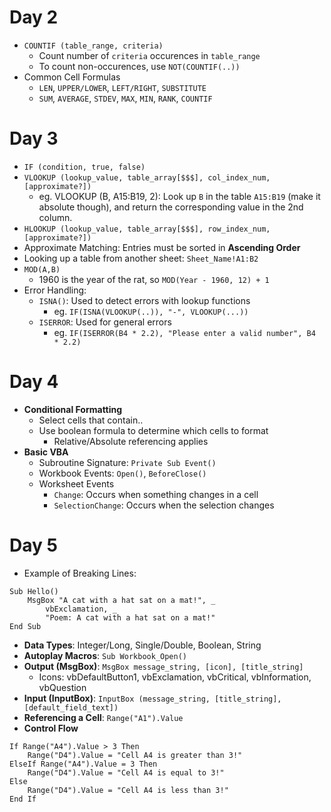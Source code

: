 # Day 2
* `COUNTIF (table_range, criteria)`
    * Count number of `criteria` occurences in `table_range`
    * To count non-occurences, use `NOT(COUNTIF(..))`
* Common Cell Formulas
  * `LEN`, `UPPER/LOWER`, `LEFT/RIGHT`, `SUBSTITUTE`
  * `SUM`, `AVERAGE`, `STDEV`, `MAX`, `MIN`, `RANK`, `COUNTIF`

# Day 3
* `IF (condition, true, false)`
* `VLOOKUP (lookup_value, table_array[$$$], col_index_num, [approximate?])`
  * eg. VLOOKUP (B, A15:B19, 2): Look up `B` in the table `A15:B19` (make it absolute though), and return the corresponding value in the 2nd column.
* `HLOOKUP (lookup_value, table_array[$$$], row_index_num, [approximate?])`
* Approximate Matching: Entries must be sorted in **Ascending Order**
* Looking up a table from another sheet: `Sheet_Name!A1:B2`
* `MOD(A,B)`
  * 1960 is the year of the rat, so `MOD(Year - 1960, 12) + 1`
* Error Handling:
  * `ISNA()`: Used to detect errors with lookup functions
    * eg. `IF(ISNA(VLOOKUP(..)), "-", VLOOKUP(...))`
  * `ISERROR`: Used for general errors
    * eg. `IF(ISERROR(B4 * 2.2), "Please enter a valid number", B4 * 2.2)`

# Day 4
* **Conditional Formatting**
  * Select cells that contain..
  * Use boolean formula to determine which cells to format
    * Relative/Absolute referencing applies
* **Basic VBA**
  * Subroutine Signature: `Private Sub Event()`
  * Workbook Events: `Open()`, `BeforeClose()`
  * Worksheet Events
    * `Change`: Occurs when something changes in a cell
    * `SelectionChange`: Occurs when the selection changes

# Day 5
* Example of Breaking Lines:
``` vba
Sub Hello()
    MsgBox "A cat with a hat sat on a mat!", _
        vbExclamation, _
        "Poem: A cat with a hat sat on a mat!"
End Sub
```
* **Data Types**: Integer/Long, Single/Double, Boolean, String
* **Autoplay Macros**: `Sub Workbook_Open()`
* **Output (MsgBox)**: `MsgBox message_string, [icon], [title_string]`
    * Icons: vbDefaultButton1, vbExclamation, vbCritical, vbInformation, vbQuestion
* **Input (InputBox)**: `InputBox (message_string, [title_string], [default_field_text])`
* **Referencing a Cell**: `Range("A1").Value`
* **Control Flow**
``` vba
If Range("A4").Value > 3 Then
    Range("D4").Value = "Cell A4 is greater than 3!"
ElseIf Range("A4").Value = 3 Then
    Range("D4").Value = "Cell A4 is equal to 3!"
Else
    Range("D4").Value = "Cell A4 is less than 3!"
End If